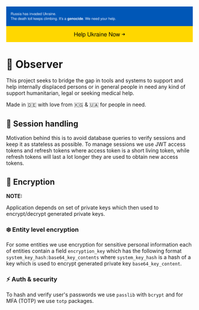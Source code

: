 [![Stand With Ukraine](https://raw.githubusercontent.com/vshymanskyy/StandWithUkraine/main/banner2-direct.svg)](https://stand-with-ukraine.pp.ua)
# 🎩 Observer

This project seeks to bridge the gap in tools and systems to support and help internally displaced persons
or in general people in need any kind of support humanitarian, legal or seeking medical help.

Made in 🇩🇪 with love from 🇰🇬 & 🇺🇦 for people in need.

## 🌈 Session handling

Motivation behind this is to avoid database queries to verify sessions and keep it as stateless as possible.
To manage sessions we use JWT access tokens and refresh tokens where access token is a short living
token, while refresh tokens will last a lot longer they are used to obtain new access tokens.

## 🍄 Encryption

**NOTE:**

Application depends on set of private keys which then used to encrypt/decrypt generated private keys.

### ❄️ Entity level encryption

For some entities we use encryption for sensitive personal information each of entities
contain a field `encryption_key` which has the following format `system_key_hash:base64_key_contents`
where `system_key_hash` is a hash of a key which is used to encrypt generated private key `base64_key_content`.

### ⚡️ Auth & security

To hash and verify user's passwords we use `passlib` with `bcrypt` and for MFA (TOTP) we use `totp` packages.
